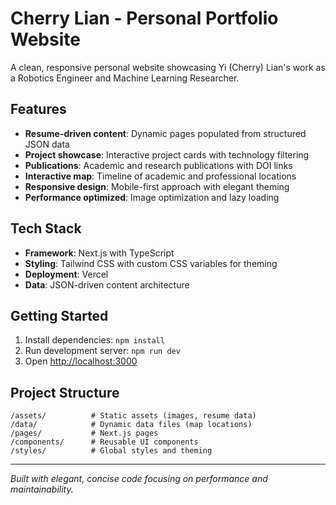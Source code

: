# Cherry Lian - Personal Portfolio Website

A clean, responsive personal website showcasing Yi (Cherry) Lian's work as a Robotics Engineer and Machine Learning Researcher.

## Features

- **Resume-driven content**: Dynamic pages populated from structured JSON data
- **Project showcase**: Interactive project cards with technology filtering
- **Publications**: Academic and research publications with DOI links
- **Interactive map**: Timeline of academic and professional locations
- **Responsive design**: Mobile-first approach with elegant theming
- **Performance optimized**: Image optimization and lazy loading

## Tech Stack

- **Framework**: Next.js with TypeScript
- **Styling**: Tailwind CSS with custom CSS variables for theming
- **Deployment**: Vercel
- **Data**: JSON-driven content architecture

## Getting Started

1. Install dependencies: `npm install`
2. Run development server: `npm run dev`
3. Open [http://localhost:3000](http://localhost:3000)

## Project Structure

```
/assets/          # Static assets (images, resume data)
/data/            # Dynamic data files (map locations)
/pages/           # Next.js pages
/components/      # Reusable UI components
/styles/          # Global styles and theming
```

---

*Built with elegant, concise code focusing on performance and maintainability.*
